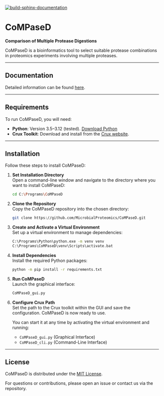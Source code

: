 [![build-sphinx-documentation](https://github.com/MicrobialProteomics/CoMPaseD/actions/workflows/build-documentation.yaml/badge.svg?branch=main)](https://github.com/MicrobialProteomics/CoMPaseD/actions/workflows/build-documentation.yaml)

# CoMPaseD
**Comparison of Multiple Protease Digestions**

CoMPaseD is a bioinformatics tool to select suitable protease combinations in proteomics experiments involving multiple proteases.

---

## Documentation

Detailed information can be found [here](https://microbialproteomics.github.io/CoMPaseD/ ).

---

## Requirements
To run CoMPaseD, you will need:
- **Python**: Version 3.5–3.12 (tested). [Download Python](https://www.python.org/downloads/)
- **Crux Toolkit**: Download and install from the [Crux website](https://www.crux.ms).

---

## Installation
Follow these steps to install CoMPaseD:

1. **Set Installation Directory**  
   Open a command-line window and navigate to the directory where you want to install CoMPaseD:
   ```bash
   cd C:\Programs\CoMPaseD
   ```

2. **Clone the Repository**  
   Copy the CoMPaseD repository into the chosen directory:
   ```bash
   git clone https://github.com/MicrobialProteomics/CoMPaseD.git
   ```

3. **Create and Activate a Virtual Environment**  
   Set up a virtual environment to manage dependencies:
   ```bash
   C:\Programs\Python\python.exe -m venv venv
   C:\Programs\CoMPaseD\venv\Scripts\activate.bat
   ```

4. **Install Dependencies**  
   Install the required Python packages:
   ```bash
   python -m pip install -r requirements.txt
   ```

5. **Run CoMPaseD**  
   Launch the graphical interface:
   ```bash
   CoMPaseD_gui.py
   ```

6. **Configure Crux Path**  
   Set the path to the Crux toolkit within the GUI and save the configuration. CoMPaseD is now ready to use.  

   You can start it at any time by activating the virtual environment and running:
   - `CoMPaseD_gui.py` (Graphical Interface)
   - `CoMPaseD_cli.py` (Command-Line Interface)
 
---
    
## License
CoMPaseD is distributed under the [MIT License](LICENSE).

For questions or contributions, please open an issue or contact us via the repository.


